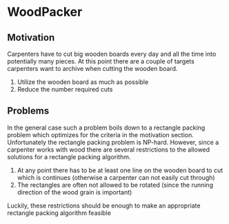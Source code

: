 # WoodPacker
## Motivation
Carpenters have to cut big wooden boards every day and all the time into potentially many pieces.
At this point there are a couple of targets carpenters want to archive when cutting the wooden board.
1. Utilize the wooden board as much as possible
1. Reduce the number required cuts
## Problems
In the general case such a problem boils down to a rectangle packing problem which optimizes for the criteria in the motivation section.
Unfortunately the rectangle packing problem is NP-hard.
However, since a carpenter works with wood there are several restrictions to the allowed solutions for a rectangle packing algorithm.
1. At any point there has to be at least one line on the wooden board to cut which is continues (otherwise a carpenter can not easily cut through)
1. The rectangles are often not allowed to be rotated (since the running direction of the wood grain is important)

Luckily, these restrictions should be enough to make an appropriate rectangle packing algorithm feasible
